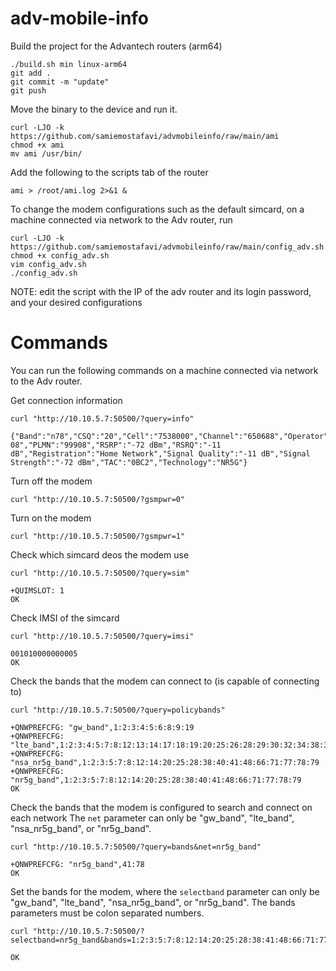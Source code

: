 # adv-mobile-info

Build the project for the Advantech routers (arm64)
```
./build.sh min linux-arm64
git add .
git commit -m "update"
git push
```

Move the binary to the device and run it.
```
curl -LJO -k https://github.com/samiemostafavi/advmobileinfo/raw/main/ami
chmod +x ami
mv ami /usr/bin/
```

Add the following to the scripts tab of the router
```
ami > /root/ami.log 2>&1 &
```

To change the modem configurations such as the default simcard, on a machine connected via network to the Adv router, run
```
curl -LJO -k https://github.com/samiemostafavi/advmobileinfo/raw/main/config_adv.sh
chmod +x config_adv.sh
vim config_adv.sh
./config_adv.sh
```
NOTE: edit the script with the IP of the adv router and its login password, and your desired configurations

# Commands

You can run the following commands on a machine connected via network to the Adv router.

Get connection information
```
curl "http://10.10.5.7:50500/?query=info"

{"Band":"n78","CSQ":"20","Cell":"7538000","Channel":"650688","Operator":"999 08","PLMN":"99908","RSRP":"-72 dBm","RSRQ":"-11 dB","Registration":"Home Network","Signal Quality":"-11 dB","Signal Strength":"-72 dBm","TAC":"0BC2","Technology":"NR5G"}
```

Turn off the modem
```
curl "http://10.10.5.7:50500/?gsmpwr=0"
```

Turn on the modem
```
curl "http://10.10.5.7:50500/?gsmpwr=1"
```

Check which simcard deos the modem use
```
curl "http://10.10.5.7:50500/?query=sim"

+QUIMSLOT: 1
OK
```

Check IMSI of the simcard
```
curl "http://10.10.5.7:50500/?query=imsi"

001010000000005
OK
```


Check the bands that the modem can connect to (is capable of connecting to)
```
curl "http://10.10.5.7:50500/?query=policybands"

+QNWPREFCFG: "gw_band",1:2:3:4:5:6:8:9:19
+QNWPREFCFG: "lte_band",1:2:3:4:5:7:8:12:13:14:17:18:19:20:25:26:28:29:30:32:34:38:39:40:41:42:43:46:48:66:71
+QNWPREFCFG: "nsa_nr5g_band",1:2:3:5:7:8:12:14:20:25:28:38:40:41:48:66:71:77:78:79
+QNWPREFCFG: "nr5g_band",1:2:3:5:7:8:12:14:20:25:28:38:40:41:48:66:71:77:78:79
OK
```

Check the bands that the modem is configured to search and connect on each network
The `net` parameter can only be "gw_band", "lte_band", "nsa_nr5g_band", or "nr5g_band".
```
curl "http://10.10.5.7:50500/?query=bands&net=nr5g_band"

+QNWPREFCFG: "nr5g_band",41:78
OK
```

Set the bands for the modem, where the `selectband` parameter can only be "gw_band", "lte_band", "nsa_nr5g_band", or "nr5g_band".
The bands parameters must be colon separated numbers.
```
curl "http://10.10.5.7:50500/?selectband=nr5g_band&bands=1:2:3:5:7:8:12:14:20:25:28:38:41:48:66:71:77:78:79"

OK
```

